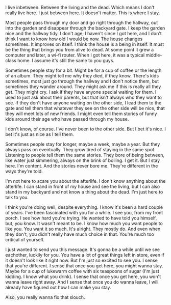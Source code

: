 I live inbetween. Between the living and the dead. Which means I don't really live here. I just between here. It doesn't matter. This is where I stay.

Most people pass through my door and go right through the hallway, out into the garden and disappear through the backyard gate. I keep the garden nice and the hallway tidy. I don't age, I haven't since I got here, and I don't think I want to know how old I would be now. The house changes sometimes. It improves on itself. I think the house is a being in itself. It must be the thing that brings you from alive to dead. At some point it grew a computer and later, a wi-fi router. When I got here, it was a typical middle-class home. I assume it's still the same to you guys.

Sometimes people stay for a bit. Might be for a cup of coffee or the length of an album. They might tell me why they died, if they know. There's kids sometimes, most just go through the hallway and I don't notice them, but sometimes they wander around. They might ask me if this is really all they get. They might cry. I ask if they have anyone special waiting for them. I used to just ask about their parents, but that isn't always who they want to see. If they don't have anyone waiting on the other side, I lead them to the gate and tell them that whatever they see on the other side will be nice, that they will meet lots of new friends. I might even tell them stories of funny kids around their age who have passed through my house.  

I don't know, of course. I've never been to the other side. But I bet it's nice. I bet it's just as nice as I tell them. 

Sometimes people stay for longer, maybe a week, maybe a year. But they always pass on eventually. They grow tired of staying in the same spot. Listening to people tell them the same stories. They bore of being between, like water just simmering, always on the brink of boiling. I get it. But I stay here. I'm content. And the stories never bore me. They're different in the ways they're told. 

I'm not here to scare you about the afterlife. I don't know anything about the afterlife. I can stand in front of my house and see the living, but I can also stand in my backyard and not know a thing about the dead. I'm just here to talk to you.

I think you're doing well, despite everything. I know it's been a hard couple of years. I've been fascinated with you for a while. I see you, from my front porch. I see how hard you're trying. He wanted to have told you himself, but, you know. It wasn't meant to be. I know how much you want people to like you. You want it so much. It's alright. They mostly do. And even when they don't, you didn't really have much choice in that. You're much too critical of yourself. 

I just wanted to send you this message. It's gonna be a while until we see eachother, luckily for you. You have a lot of great things left in store, even if it doesn't look like it right now. But I'm just so excited to see you. I sense that you're different. I sense that once you get here, you might wanna stay. Maybe for a cup of lukewarm coffee with six teaspoons of sugar (I'm just kidding. I know what you drink). I sense that once you get here, you won't wanna leave right away. And I sense that once you do wanna leave, I will already have figured out how I can make you stay.  


  
Also, you really wanna fix that slouch.  
